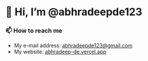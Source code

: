 <h1>👋 Hi, I’m @abhradeepde123</h1>
<h3>📫 How to reach me</h3>
<ul>
    <li>
        My e-mail address: <a href='mailto:abhradeepde123@gmail.com'>abhradeepde123@gmail.com</a>
    </li>
    <li>
        My website: <a href='https://abhradeep-de.vercel.app'>abhradeep-de.vercel.app</a>
    </li>
</ul>


